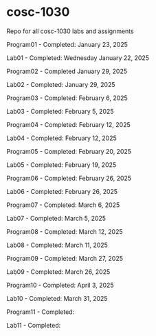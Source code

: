 # cosc-1030
Repo for all cosc-1030 labs and assignments

Program01 - Completed: January 23, 2025

Lab01 - Completed: Wednesday January 22, 2025

Program02 - Completed January 29, 2025

Lab02 - Completed: January 29, 2025

Program03 - Completed: February 6, 2025

Lab03 - Completed: February 5, 2025

Program04 - Completed: February 12, 2025

Lab04 - Completed: February 12, 2025

Program05 - Completed: February 20, 2025

Lab05 - Completed: February 19, 2025

Program06 - Completed: February 26, 2025

Lab06 - Completed: February 26, 2025

Program07 - Completed: March 6, 2025

Lab07 - Completed: March 5, 2025

Program08 - Completed: March 12, 2025

Lab08 - Completed: March 11, 2025

Program09 - Completed: March 27, 2025

Lab09 - Completed: March 26, 2025

Program10 - Completed: April 3, 2025

Lab10 - Completed: March 31, 2025

Program11 - Completed:

Lab11 - Completed: 